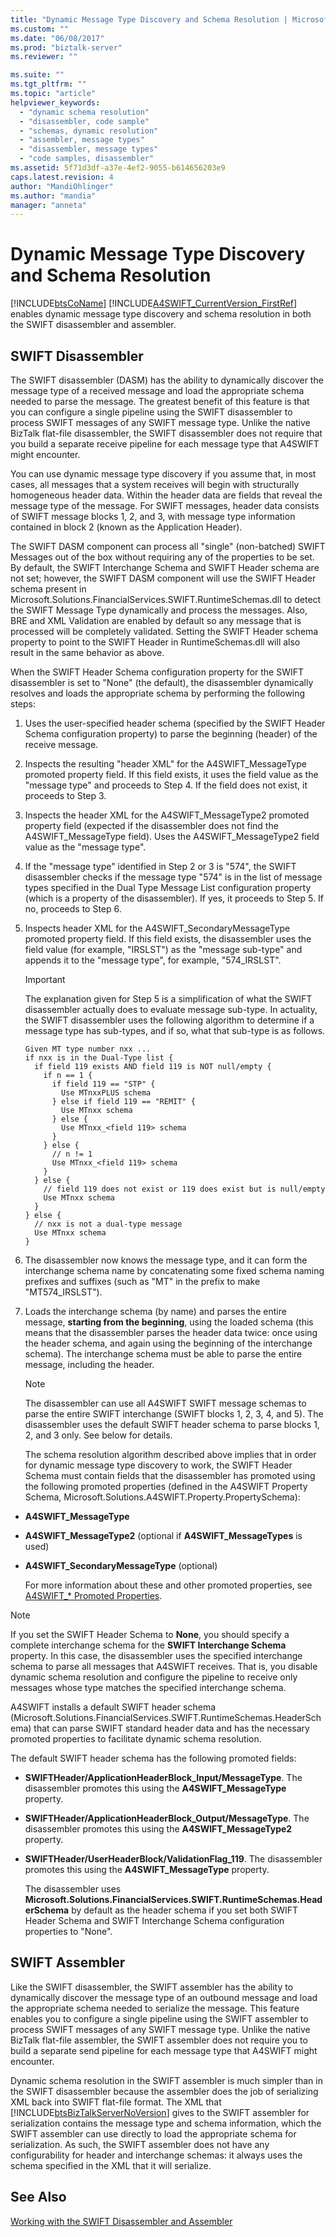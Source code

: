 ```yaml
---
title: "Dynamic Message Type Discovery and Schema Resolution | Microsoft Docs"
ms.custom: ""
ms.date: "06/08/2017"
ms.prod: "biztalk-server"
ms.reviewer: ""

ms.suite: ""
ms.tgt_pltfrm: ""
ms.topic: "article"
helpviewer_keywords: 
  - "dynamic schema resolution"
  - "disassembler, code sample"
  - "schemas, dynamic resolution"
  - "assembler, message types"
  - "disassembler, message types"
  - "code samples, disassembler"
ms.assetid: 5f71d3df-a37e-4ef2-9055-b614656203e9
caps.latest.revision: 4
author: "MandiOhlinger"
ms.author: "mandia"
manager: "anneta"
---
```

# Dynamic Message Type Discovery and Schema Resolution
[!INCLUDE[btsCoName](../../includes/btsconame-md.md)] [!INCLUDE[A4SWIFT_CurrentVersion_FirstRef](../../includes/a4swift-currentversion-firstref-md.md)] enables dynamic message type discovery and schema resolution in both the SWIFT disassembler and assembler.  
  
## SWIFT Disassembler  
 The SWIFT disassembler (DASM) has the ability to dynamically discover the message type of a received message and load the appropriate schema needed to parse the message. The greatest benefit of this feature is that you can configure a single pipeline using the SWIFT disassembler to process SWIFT messages of any SWIFT message type. Unlike the native BizTalk flat-file disassembler, the SWIFT disassembler does not require that you build a separate receive pipeline for each message type that A4SWIFT might encounter.  
  
 You can use dynamic message type discovery if you assume that, in most cases, all messages that a system receives will begin with structurally homogeneous header data. Within the header data are fields that reveal the message type of the message. For SWIFT messages, header data consists of SWIFT message blocks 1, 2, and 3, with message type information contained in block 2 (known as the Application Header).  
  
 The SWIFT DASM component can process all "single" (non-batched) SWIFT Messages out of the box without requiring any of the properties to be set. By default, the SWIFT Interchange Schema and SWIFT Header schema are not set; however, the SWIFT DASM component will use the SWIFT Header schema present in Microsoft.Solutions.FinancialServices.SWIFT.RuntimeSchemas.dll to detect the SWIFT Message Type dynamically and process the messages. Also, BRE and XML Validation are enabled by default so any message that is processed will be completely validated. Setting the SWIFT Header schema property to point to the SWIFT Header in RuntimeSchemas.dll will also result in the same behavior as above.  
  
 When the SWIFT Header Schema configuration property for the SWIFT disassembler is set to "None" (the default), the disassembler dynamically resolves and loads the appropriate schema by performing the following steps:  
  
1. Uses the user-specified header schema (specified by the SWIFT Header Schema configuration property) to parse the beginning (header) of the receive message.  
  
2. Inspects the resulting "header XML" for the A4SWIFT_MessageType promoted property field. If this field exists, it uses the field value as the "message type" and proceeds to Step 4. If the field does not exist, it proceeds to Step 3.  
  
3. Inspects the header XML for the A4SWIFT_MessageType2 promoted property field (expected if the disassembler does not find the A4SWIFT_MessageType field). Uses the A4SWIFT_MessageType2 field value as the "message type".  
  
4. If the "message type" identified in Step 2 or 3 is "574", the SWIFT disassembler checks if the message type "574" is in the list of message types specified in the Dual Type Message List configuration property (which is a property of the disassembler). If yes, it proceeds to Step 5. If no, proceeds to Step 6.  
  
5. Inspects header XML for the A4SWIFT_SecondaryMessageType promoted property field. If this field exists, the disassembler uses the field value (for example, "IRSLST") as the "message sub-type" and appends it to the "message type", for example, "574_IRSLST".  
  
   > [!IMPORTANT]
   >  The explanation given for Step 5 is a simplification of what the SWIFT disassembler actually does to evaluate message sub-type. In actuality, the SWIFT disassembler uses the following algorithm to determine if a message type has sub-types, and if so, what that sub-type is as follows.  
  
   ```  
   Given MT type number nxx ...  
   if nxx is in the Dual-Type list {  
     if field 119 exists AND field 119 is NOT null/empty {  
       if n == 1 {  
         if field 119 == "STP" {  
           Use MTnxxPLUS schema  
         } else if field 119 == "REMIT" {  
           Use MTnxx schema  
         } else {  
           Use MTnxx_<field 119> schema  
         }   
       } else {  
         // n != 1  
         Use MTnxx_<field 119> schema  
       }  
     } else {  
       // field 119 does not exist or 119 does exist but is null/empty  
       Use MTnxx schema  
     }  
   } else {  
     // nxx is not a dual-type message  
     Use MTnxx schema  
   }  
   ```  
  
6. The disassembler now knows the message type, and it can form the interchange schema name by concatenating some fixed schema naming prefixes and suffixes (such as "MT" in the prefix to make "MT574_IRSLST").  
  
7. Loads the interchange schema (by name) and parses the entire message, **starting from the beginning**, using the loaded schema (this means that the disassembler parses the header data twice: once using the header schema, and again using the beginning of the interchange schema). The interchange schema must be able to parse the entire message, including the header.  
  
   > [!NOTE]
   >  The disassembler can use all A4SWIFT SWIFT message schemas to parse the entire SWIFT interchange (SWIFT blocks 1, 2, 3, 4, and 5). The disassembler uses the default SWIFT header schema to parse blocks 1, 2, and 3 only. See below for details.  
  
   The schema resolution algorithm described above implies that in order for dynamic message type discovery to work, the SWIFT Header Schema must contain fields that the disassembler has promoted using the following promoted properties (defined in the A4SWIFT Property Schema, Microsoft.Solutions.A4SWIFT.Property.PropertySchema):  
  
- **A4SWIFT_MessageType**  
  
- **A4SWIFT_MessageType2** (optional if **A4SWIFT_MessageTypes** is used)  
  
- **A4SWIFT_SecondaryMessageType** (optional)  
  
  For more information about these and other promoted properties, see [A4SWIFT_* Promoted Properties](../../adapters-and-accelerators/accelerator-swift/a4swift-promoted-properties.md).  
  
> [!NOTE]
>  If you set the SWIFT Header Schema to **None**, you should specify a complete interchange schema for the **SWIFT Interchange Schema** property. In this case, the disassembler uses the specified interchange schema to parse all messages that A4SWIFT receives. That is, you disable dynamic schema resolution and configure the pipeline to receive only messages whose type matches the specified interchange schema.  
  
 A4SWIFT installs a default SWIFT header schema (Microsoft.Solutions.FinancialServices.SWIFT.RuntimeSchemas.HeaderSchema) that can parse SWIFT standard header data and has the necessary promoted properties to facilitate dynamic schema resolution.  
  
 The default SWIFT header schema has the following promoted fields:  
  
- **SWIFTHeader/ApplicationHeaderBlock_Input/MessageType**. The disassembler promotes this using the **A4SWIFT_MessageType** property.  
  
- **SWIFTHeader/ApplicationHeaderBlock_Output/MessageType**. The disassembler promotes this using the **A4SWIFT_MessageType2** property.  
  
- **SWIFTHeader/UserHeaderBlock/ValidationFlag_119**. The disassembler promotes this using the **A4SWIFT_MessageType** property.  
  
  The disassembler uses **Microsoft.Solutions.FinancialServices.SWIFT.RuntimeSchemas.HeaderSchema** by default as the header schema if you set both SWIFT Header Schema and SWIFT Interchange Schema configuration properties to "None".  
  
## SWIFT Assembler  
 Like the SWIFT disassembler, the SWIFT assembler has the ability to dynamically discover the message type of an outbound message and load the appropriate schema needed to serialize the message. This feature enables you to configure a single pipeline using the SWIFT assembler to process SWIFT messages of any SWIFT message type. Unlike the native BizTalk flat-file assembler, the SWIFT assembler does not require you to build a separate send pipeline for each message type that A4SWIFT might encounter.  
  
 Dynamic schema resolution in the SWIFT assembler is much simpler than in the SWIFT disassembler because the assembler does the job of serializing XML back into SWIFT flat-file format. The XML that [!INCLUDE[btsBizTalkServerNoVersion](../../includes/btsbiztalkservernoversion-md.md)] gives to the SWIFT assembler for serialization contains the message type and schema information, which the SWIFT assembler can use directly to load the appropriate schema for serialization. As such, the SWIFT assembler does not have any configurability for header and interchange schemas: it always uses the schema specified in the XML that it will serialize.  
  
## See Also  
 [Working with the SWIFT Disassembler and Assembler](../../adapters-and-accelerators/accelerator-swift/working-with-the-swift-disassembler-and-assembler.md)